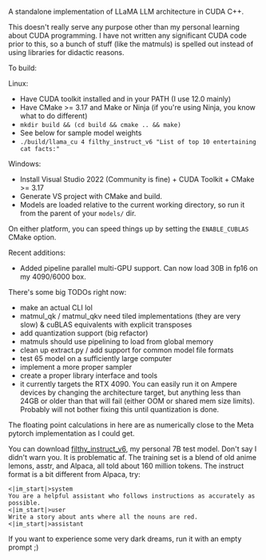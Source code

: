 A standalone implementation of LLaMA LLM architecture in CUDA C++.

This doesn't really serve any purpose other than my personal learning about CUDA programming. I have not written any significant CUDA code prior to this, so a bunch of stuff (like the matmuls) is spelled out instead of using libraries for didactic reasons.

To build:

Linux:

* Have CUDA toolkit installed and in your PATH (I use 12.0 mainly)
* Have CMake >= 3.17 and Make or Ninja (if you're using Ninja, you know what to do different)
* `mkdir build && (cd build && cmake .. && make)`
* See below for sample model weights
* `./build/llama_cu 4 filthy_instruct_v6 "List of top 10 entertaining cat facts:"`

Windows:

* Install Visual Studio 2022 (Community is fine) + CUDA Toolkit + CMake >= 3.17
* Generate VS project with CMake and build.
* Models are loaded relative to the current working directory, so run it from the parent of your `models/` dir.

On either platform, you can speed things up by setting the `ENABLE_CUBLAS` CMake option.

Recent additions:

* Added pipeline parallel multi-GPU support. Can now load 30B in fp16 on my 4090/6000 box.

There's some big TODOs right now:

* make an actual CLI lol
* matmul_qk / matmul_qkv need tiled implementations (they are very slow) & cuBLAS equivalents with explicit transposes
* add quantization support (big refactor)
* matmuls should use pipelining to load from global memory
* clean up extract.py / add support for common model file formats
* test 65 model on a sufficiently large computer
* implement a more proper sampler
* create a proper library interface and tools
* it currently targets the RTX 4090. You can easily run it on Ampere devices by changing the architecture target, but anything less than 24GB or older than that will fail (either OOM or shared mem size limits). Probably will not bother fixing this until quantization is done.

The floating point calculations in here are as numerically close to the Meta pytorch implementation as I could get.

You can download [filthy_instruct_v6](https://f000.backblazeb2.com/file/unaligned-ai/filthy_instruct_v6_extracted.tar), my personal 7B test model. Don't say I didn't warn you. It is problematic af. The training set is a blend of old anime lemons, asstr, and Alpaca, all told about 160 million tokens. The instruct format is a bit different from Alpaca, try:

```
<|im_start|>system
You are a helpful assistant who follows instructions as accurately as possible.
<|im_start|>user
Write a story about ants where all the nouns are red.
<|im_start|>assistant
```

If you want to experience some very dark dreams, run it with an empty prompt ;)
